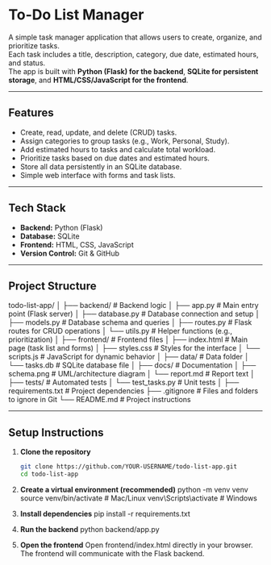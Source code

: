 # To-Do List Manager

A simple task manager application that allows users to create, organize, and prioritize tasks.  
Each task includes a title, description, category, due date, estimated hours, and status.  
The app is built with **Python (Flask) for the backend**, **SQLite for persistent storage**, and **HTML/CSS/JavaScript for the frontend**.  

---

## Features
- Create, read, update, and delete (CRUD) tasks.
- Assign categories to group tasks (e.g., Work, Personal, Study).
- Add estimated hours to tasks and calculate total workload.
- Prioritize tasks based on due dates and estimated hours.
- Store all data persistently in an SQLite database.
- Simple web interface with forms and task lists.

---

## Tech Stack
- **Backend:** Python (Flask)
- **Database:** SQLite
- **Frontend:** HTML, CSS, JavaScript
- **Version Control:** Git & GitHub

---

## Project Structure
todo-list-app/
│
├── backend/ # Backend logic
│ ├── app.py # Main entry point (Flask server)
│ ├── database.py # Database connection and setup
│ ├── models.py # Database schema and queries
│ ├── routes.py # Flask routes for CRUD operations
│ └── utils.py # Helper functions (e.g., prioritization)
│
├── frontend/ # Frontend files
│ ├── index.html # Main page (task list and forms)
│ ├── styles.css # Styles for the interface
│ └── scripts.js # JavaScript for dynamic behavior
│
├── data/ # Data folder
│ └── tasks.db # SQLite database file
│
├── docs/ # Documentation
│ ├── schema.png # UML/architecture diagram
│ └── report.md # Report text
│
├── tests/ # Automated tests
│ └── test_tasks.py # Unit tests
│
├── requirements.txt # Project dependencies
├── .gitignore # Files and folders to ignore in Git
└── README.md # Project instructions

---

## Setup Instructions

1. **Clone the repository**
   ```bash
   git clone https://github.com/YOUR-USERNAME/todo-list-app.git
   cd todo-list-app

2. **Create a virtual environment (recommended)**
   python -m venv venv
   source venv/bin/activate   # Mac/Linux
   venv\Scripts\activate      # Windows

3. **Install dependencies**
   pip install -r requirements.txt

4. **Run the backend**
   python backend/app.py

5. **Open the frontend**
   Open frontend/index.html directly in your browser. The frontend will communicate with the Flask backend.
   
